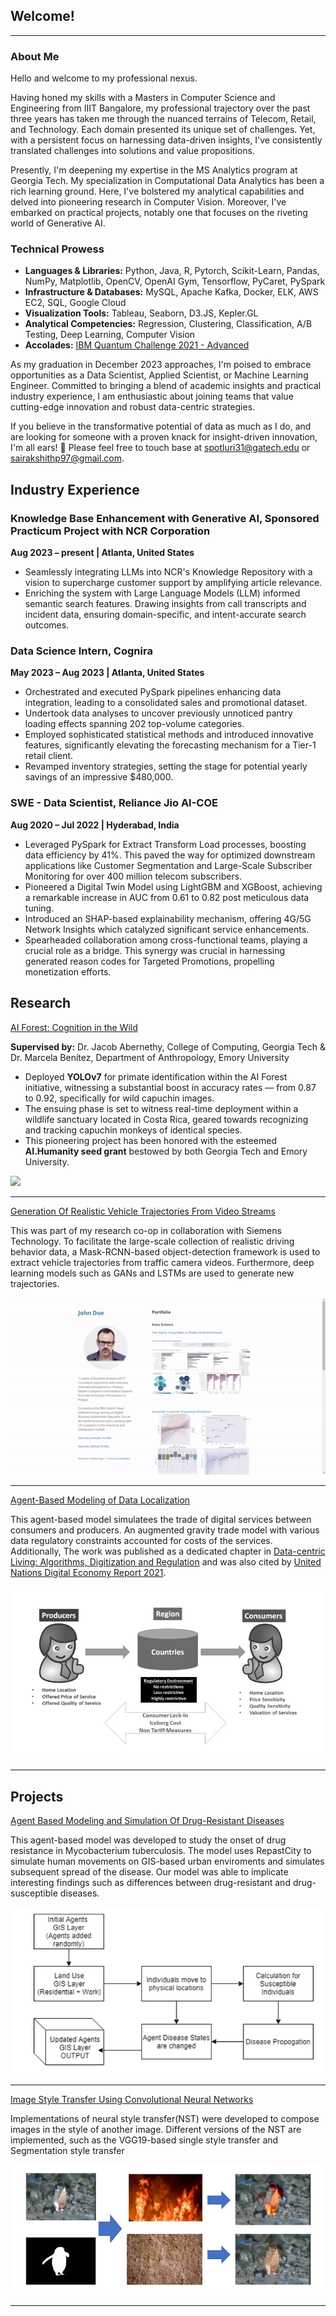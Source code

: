 ## Welcome!

---

### About Me

Hello and welcome to my professional nexus.

Having honed my skills with a Masters in Computer Science and Engineering from IIIT Bangalore, my professional trajectory over the past three years has taken me through the nuanced terrains of Telecom, Retail, and Technology. Each domain presented its unique set of challenges. Yet, with a persistent focus on harnessing data-driven insights, I've consistently translated challenges into solutions and value propositions.

Presently, I'm deepening my expertise in the MS Analytics program at Georgia Tech. My specialization in Computational Data Analytics has been a rich learning ground. Here, I've bolstered my analytical capabilities and delved into pioneering research in Computer Vision. Moreover, I've embarked on practical projects, notably one that focuses on the riveting world of Generative AI.

### Technical Prowess

- **Languages & Libraries:** Python, Java, R, Pytorch, Scikit-Learn, Pandas, NumPy, Matplotlib, OpenCV, OpenAI Gym, Tensorflow, PyCaret, PySpark
- **Infrastructure & Databases:** MySQL, Apache Kafka, Docker, ELK, AWS EC2, SQL, Google Cloud
- **Visualization Tools:** Tableau, Seaborn, D3.JS, Kepler.GL
- **Analytical Competencies:** Regression, Clustering, Classification, A/B Testing, Deep Learning, Computer Vision
- **Accolades:** [IBM Quantum Challenge 2021 - Advanced](https://www.credly.com/badges/cd92b338-bb42-489e-8406-3ca1dd3e30e3?source=linked_in_profile)

As my graduation in December 2023 approaches, I'm poised to embrace opportunities as a Data Scientist, Applied Scientist, or Machine Learning Engineer. Committed to bringing a blend of academic insights and practical industry experience, I am enthusiastic about joining teams that value cutting-edge innovation and robust data-centric strategies.

If you believe in the transformative potential of data as much as I do, and are looking for someone with a proven knack for insight-driven innovation, I'm all ears! 🚀 
Please feel free to touch base at spotluri31@gatech.edu or sairakshithp97@gmail.com.

## Industry Experience

### Knowledge Base Enhancement with Generative AI, Sponsored Practicum Project with NCR Corporation 
**Aug 2023 – present | Atlanta, United States**
- Seamlessly integrating LLMs into NCR's Knowledge Repository with a vision to supercharge customer support by amplifying article relevance.
- Enriching the system with Large Language Models (LLM) informed semantic search features. Drawing insights from call transcripts and incident data, ensuring domain-specific, and intent-accurate search outcomes.

### Data Science Intern, Cognira 
**May 2023 – Aug 2023 | Atlanta, United States**
- Orchestrated and executed PySpark pipelines enhancing data integration, leading to a consolidated sales and promotional dataset.
- Undertook data analyses to uncover previously unnoticed pantry loading effects spanning 202 top-volume categories.
- Employed sophisticated statistical methods and introduced innovative features, significantly elevating the forecasting mechanism for a Tier-1 retail client.
- Revamped inventory strategies, setting the stage for potential yearly savings of an impressive $480,000.

### SWE - Data Scientist, Reliance Jio AI-COE 
**Aug 2020 – Jul 2022 | Hyderabad, India**
- Leveraged PySpark for Extract Transform Load processes, boosting data efficiency by 41%. This paved the way for optimized downstream applications like Customer Segmentation and Large-Scale Subscriber Monitoring for over 400 million telecom subscribers.
- Pioneered a Digital Twin Model using LightGBM and XGBoost, achieving a remarkable increase in AUC from 0.61 to 0.82 post meticulous data tuning.
- Introduced an SHAP-based explainability mechanism, offering 4G/5G Network Insights which catalyzed significant service enhancements.
- Spearheaded collaboration among cross-functional teams, playing a crucial role as a bridge. This synergy was crucial in harnessing generated reason codes for Targeted Promotions, propelling monetization efforts.



## Research

[AI Forest: Cognition in the Wild](/images/yolo_v7.gif?raw=true)

**Supervised by:** Dr. Jacob Abernethy, College of Computing, Georgia Tech & Dr. Marcela Benítez, Department of Anthropology, Emory University

- Deployed **YOLOv7** for primate identification within the AI Forest initiative, witnessing a substantial boost in accuracy rates — from 0.87 to 0.92, specifically for wild capuchin images.
- The ensuing phase is set to witness real-time deployment within a wildlife sanctuary located in Costa Rica, geared towards recognizing and tracking capuchin monkeys of identical species.
- This pioneering project has been honored with the esteemed **AI.Humanity seed grant** bestowed by both Georgia Tech and Emory University.
<img src="/images/yolo_v7.gif?raw=true"/>

---
[Generation Of Realistic Vehicle Trajectories From Video Streams](/images/demo.gif?raw=true)

This was part of my research co-op in collaboration with Siemens Technology.
To facilitate the large-scale collection of realistic driving behavior data,  a Mask-RCNN-based object-detection framework is used to extract vehicle trajectories from traffic camera videos.  Furthermore,  deep learning models such as GANs and LSTMs are used to generate new trajectories.

<img src="/images/demo.gif?raw=true"/>

---

[Agent-Based Modeling of Data Localization](https://doi.org/10.1016/j.telpol.2020.102022)

This agent-based model simulatees the trade of digital services between consumers and producers.
An augmented gravity trade model with various data regulatory constraints accounted for costs of the services. 
Additionally, The work was published as a dedicated chapter in [Data-centric Living: Algorithms, Digitization and Regulation](http://dx.doi.org/10.4324/9781003093442-12) and was also cited by [United Nations Digital Economy Report 2021](https://unctad.org/webflyer/digital-economy-report-2021).

<img src="/images/ABM.PNG?raw=true"/>

---
## Projects
[Agent Based Modeling and Simulation Of Drug-Resistant Diseases](https://github.com/raks097/Agent-Based-Modeling-And-Simulation-of-Drug-Resistant-Diseases-)

This agent-based model was developed to study the onset of drug resistance in Mycobacterium tuberculosis.
The model uses RepastCity to simulate human movements on GIS-based urban enviroments and simulates subsequent spread of the disease.
Our model was able to implicate interesting findings such as differences between drug-resistant and drug-susceptible diseases.

<img src="/images/ABM_2.PNG?raw=true"/>

---

[Image Style Transfer Using Convolutional Neural Networks](https://github.com/raks097/nn_style_transfer)

Implementations of neural style transfer(NST) were developed to  compose images in the style of another image.
Different versions of the NST are implemented, such as the VGG19-based single style transfer and Segmentation style transfer

<img src="/images/NST.PNG?raw=true"/>


---
